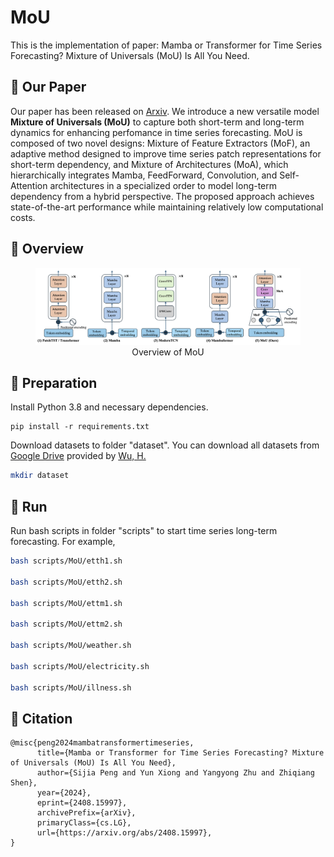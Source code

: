 # MoU
This is the implementation of paper: Mamba or Transformer for Time Series Forecasting? Mixture of Universals (MoU) Is All You Need.

## 📍 Our Paper
Our paper has been released on [Arxiv](https://arxiv.org/abs/2408.15997). We introduce a new versatile model **Mixture of Universals (MoU)** to capture both short-term and long-term dynamics for enhancing perfomance in time series forecasting. MoU is composed of two novel designs: Mixture of Feature Extractors (MoF), an adaptive method designed to improve time series patch representations for short-term dependency, and Mixture of Architectures (MoA), which hierarchically integrates Mamba, FeedForward, Convolution, and Self-Attention architectures in a specialized order to model long-term dependency from a hybrid perspective. The proposed approach achieves state-of-the-art performance while maintaining relatively low computational costs. 

## 📍 Overview
<div align="center">
  <figure>
    <img src="https://github.com/lunaaa95/mou/blob/main/figs/overview.png" alt="overview">
  <figcaption>Overview of MoU</figcaption>
  </figure>
</div>

## 📍 Preparation
Install Python 3.8 and necessary dependencies.
```pip
pip install -r requirements.txt
```
Download datasets to folder "dataset". You can download all datasets from [Google Drive](https://drive.google.com/drive/folders/1ZOYpTUa82_jCcxIdTmyr0LXQfvaM9vIy) provided by [Wu, H.](https://github.com/thuml/Autoformer?tab=readme)
```bash
mkdir dataset
```

## 📍 Run

Run bash scripts in folder "scripts" to start time series long-term forecasting. For example,
```bash
bash scripts/MoU/etth1.sh

bash scripts/MoU/etth2.sh

bash scripts/MoU/ettm1.sh

bash scripts/MoU/ettm2.sh

bash scripts/MoU/weather.sh

bash scripts/MoU/electricity.sh

bash scripts/MoU/illness.sh
```

## 🌟 Citation
```
@misc{peng2024mambatransformertimeseries,
      title={Mamba or Transformer for Time Series Forecasting? Mixture of Universals (MoU) Is All You Need}, 
      author={Sijia Peng and Yun Xiong and Yangyong Zhu and Zhiqiang Shen},
      year={2024},
      eprint={2408.15997},
      archivePrefix={arXiv},
      primaryClass={cs.LG},
      url={https://arxiv.org/abs/2408.15997}, 
}
```
